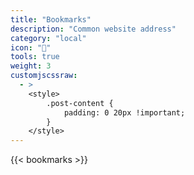 ```yaml
---
title: "Bookmarks"
description: "Common website address"
category: "local"
icon: "🔖"
tools: true
weight: 3
customjscssraw:
  - >
    <style>
        .post-content {
            padding: 0 20px !important;
        }
    </style>
---
```




{{< bookmarks >}}
